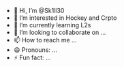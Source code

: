 - 👋 Hi, I’m @Sk1ll30
- 👀 I’m interested in Hockey and Crpto
- 🌱 I’m currently learning L2s
- 💞️ I’m looking to collaborate on ...
- 📫 How to reach me ...
- 😄 Pronouns: ...
- ⚡ Fun fact: ...

<!---
Sk1ll30/Sk1ll30 is a ✨ special ✨ repository because its `README.md` (this file) appears on your GitHub profile.
You can click the Preview link to take a look at your changes.
--->
